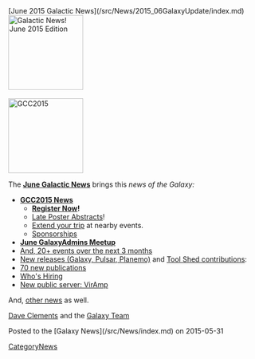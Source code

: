 <div class='newsItemHeader'>[June 2015 Galactic News](/src/News/2015_06GalaxyUpdate/index.md)</div>

<div class='right'>
<a href='/src/GalaxyUpdates/2015_06/index.md'><img src="/src/Images/Logos/GalaxyUpdate200.png" alt="Galactic News! June 2015 Edition" width=150 /></a><br /><br />
<a href='/src/GalaxyUpdates/2015_06/index.md#gcc2015-4-8-july-norwich-uk'><img src="/src/Images/Logos/GCC2015LogoWide600.png" alt="GCC2015" width="150" /></a><br />
</div>

The **[June Galactic News](/src/GalaxyUpdates/2015_06/index.md)** brings this *news of the Galaxy:*

* **[GCC2015 News](/src/GalaxyUpdates/2015_06/index.md#gcc2015-4-8-july-norwich-uk)**
  * **[Register Now](/src/GalaxyUpdates/2015_06/index.md#registration-is-open)!**
  * [Late Poster Abstracts](/src/GalaxyUpdates/2015_06/index.md#late-poster-abstracts)!
  * [Extend your trip](/src/GalaxyUpdates/2015_06/index.md#other-events-near-gcc2015) at nearby events.
  * [Sponsorships](/src/GalaxyUpdates/2015_06/index.md#gcc2015-sponsorships)
* **[June GalaxyAdmins Meetup](/src/GalaxyUpdates/2015_06/index.md#june-galaxyadmins-meetup)**
* [And, 20+ events over the next 3 months](/src/GalaxyUpdates/2015_06/index.md#other-events)
* [New releases (Galaxy, Pulsar, Planemo)](/src/GalaxyUpdates/2015_06/index.md#releases) and [Tool Shed contributions](/src/GalaxyUpdates/2015_06/index.md#toolshed-contributions):
* [70 new publications](/src/GalaxyUpdates/2015_06/index.md#new-papers)
* [Who's Hiring](/src/GalaxyUpdates/2015_06/index.md#whos-hiring)
* [New public server: VirAmp](/src/GalaxyUpdates/2015_06/index.md#new-public-galaxy-servers)

And, [other news](/src/GalaxyUpdates/2015_06/index.md#other-news) as well.

[Dave Clements](/src/DaveClements/index.md) and the [Galaxy Team](/src/GalaxyTeam/index.md)

<div class='newsItemFooter'>Posted to the [Galaxy News](/src/News/index.md) on 2015-05-31 </div>

[CategoryNews](/src/CategoryNews/index.md)
